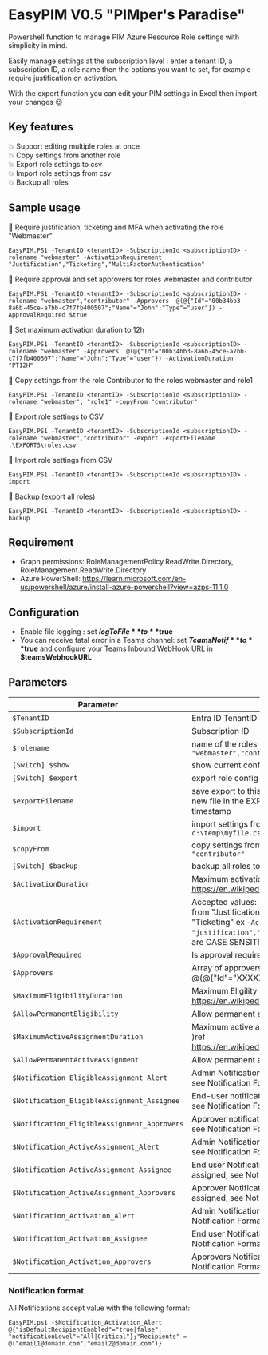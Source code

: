 # EasyPIM V0.5 "PIMper's Paradise"
Powershell function to manage PIM Azure Resource Role settings with simplicity in mind.

Easily manage settings at the subscription level : enter a tenant ID, a subscription ID, a role name 
then the options you want to set, for example require justification on activation.

With the export function you can edit your PIM settings in Excel then import your changes :wink:

## Key features
:boom: Support editing multiple roles at once  
:boom: Copy settings from another role  
:boom: Export role settings to csv  
:boom: Import role settings from csv  
:boom: Backup all roles  

## Sample usage
:large_blue_diamond: Require justification, ticketing and MFA when activating the role "Webmaster"  
 ```pwsh
 EasyPIM.PS1 -TenantID <tenantID> -SubscriptionId <subscriptionID> -rolename "webmaster" -ActivationRequirement "Justification","Ticketing","MultiFactorAuthentication"
 ```


:large_blue_diamond: Require approval and set approvers for roles webmaster and contributor  
```pwsh
EasyPIM.PS1 -TenantID <tenantID> -SubscriptionId <subscriptionID> -rolename "webmaster","contributor" -Approvers  @(@{"Id"="00b34bb3-8a6b-45ce-a7bb-c7f7fb400507";"Name"="John";"Type"="user"}) -ApprovalRequired $true
```


:large_blue_diamond: Set maximum activation duration to 12h  
```pwsh
EasyPIM.PS1 -TenantID <tenantID> -SubscriptionId <subscriptionID> -rolename "webmaster" -Approvers  @(@{"Id"="00b34bb3-8a6b-45ce-a7bb-c7f7fb400507";"Name"="John";"Type"="user"}) -ActivationDuration "PT12H"
```


:large_blue_diamond: Copy settings from the role Contributor to the roles webmaster and role1  
```pwsh
EasyPIM.PS1 -TenantID <tenantID> -SubscriptionId <subscriptionID> -rolename "webmaster", "role1" -copyFrom "contributor"
```


:large_blue_diamond: Export role settings to CSV  
```pwsh
EasyPIM.PS1 -TenantID <tenantID> -SubscriptionId <subscriptionID> -rolename "webmaster","contributor" -export -exportFilename .\EXPORTS\roles.csv
```


:large_blue_diamond: Import role settings from CSV  
```pwsh
EasyPIM.PS1 -TenantID <tenantID> -SubscriptionId <subscriptionID> -import
```


:large_blue_diamond: Backup (export all roles)  
```pwsh
EasyPIM.PS1 -TenantID <tenantID> -SubscriptionId <subscriptionID> -backup
```

## Requirement
* Graph permissions: RoleManagementPolicy.ReadWrite.Directory, RoleManagement.ReadWrite.Directory
* Azure PowerShell: https://learn.microsoft.com/en-us/powershell/azure/install-azure-powershell?view=azps-11.1.0

## Configuration
* Enable file logging : set **$logToFile** to **$true**
* You can receive fatal error in a Teams channel: set **$TeamsNotif** to **$true** and configure  your Teams Inbound WebHook URL in **$teamsWebhookURL**

## Parameters

|Parameter|description|
|---|---|
|`$TenantID`| Entra ID TenantID|
|`$SubscriptionId`| Subscription ID|
|`$rolename`| name of the roles to update/export ex `-rolename "webmaster","contributor"`|   
|`[Switch] $show`|  show current config only, no change made|
|`[Switch] $export`| export role config to csv|
|`$exportFilename`| save export to this file, if not specified it will create a new file in the EXPORTS folder with curent timestamp|
|`$import`| import settings from this csv file ex `-import c:\temp\myfile.csv`|
|`$copyFrom`| copy settings from this role name ex `-copyFrom "contributor"`|  
|`[Switch] $backup`| backup all roles to csv |
|`$ActivationDuration`| Maximum activation duration (Duration ref https://en.wikipedia.org/wiki/ISO_8601#Durations)|
|`$ActivationRequirement `| Accepted values: "None" or one or more options from "Justification", "MultiFactorAuthentication", "Ticketing" ex `-ActivationRequirement "justification","Ticketing"` WARNING: options are CASE SENSITIVE!|
|`$ApprovalRequired`| Is approval required to activate a role? ($true|$false)|
|`$Approvers`| Array of approvers in the format: @(@{"Id"="XXXXXX";"Name"="John":"Type"="user|group"}, .... )|
|`$MaximumEligibilityDuration`| Maximum Eligility Duration (ref https://en.wikipedia.org/wiki/ISO_8601#Durations)|
|`$AllowPermanentEligibility`| Allow permanent eligibility? ($true|$false)| 
|`$MaximumActiveAssignmentDuration`| Maximum active assignment duration (# Duration )ref https://en.wikipedia.org/wiki/ISO_8601#Durations)|
|`$AllowPermanentActiveAssignment`| Allow permanent active assignement? ($true|$false)|
|`$Notification_EligibleAssignment_Alert`| Admin Notification when eligible role is assigned, see Notification Format|   
|`$Notification_EligibleAssignment_Assignee`| End-user notification when eligible role is assigned, see Notification Format|  
|`$Notification_EligibleAssignment_Approvers`| Approver notification when eligible role is assigned, see Notification Format|
|`$Notification_ActiveAssignment_Alert`| Admin Notification when an active role is assigned, see Notification Format|
|`$Notification_ActiveAssignment_Assignee`| End user Notification when an active role is assigned, see Notification Format|
|`$Notification_ActiveAssignment_Approvers`| Approver Notification when an active role is assigned, see Notification Format|
|`$Notification_Activation_Alert`| Admin Notification when a role is activated, see Notification Format|
|`$Notification_Activation_Assignee`| End user Notification when a role is activated, see Notification Format|
|`$Notification_Activation_Approvers`| Approvers Notification when a role is activated, see Notification Format|



### Notification format
All Notifications accept value with the following format:
```pwsh
EasyPIM.ps1 -$Notification_Activation_Alert @{"isDefaultRecipientEnabled"="true|false"; "notificationLevel"="All|Critical"};"Recipients" = @("email1@domain.com","email2@domain.com")} 
```
